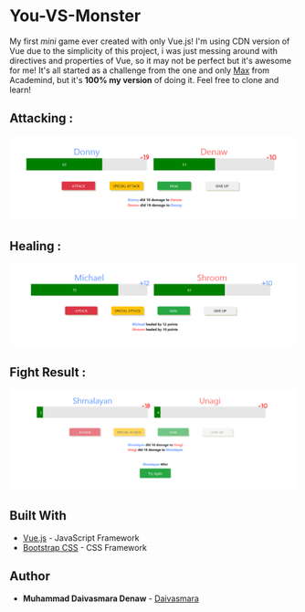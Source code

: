 # You-VS-Monster
My first *mini* game ever created with only Vue.js! I'm using CDN version of Vue due to the simplicity of this project, i was just messing around with directives and properties of Vue, so it may not be perfect but it's awesome for me! It's all started as a challenge from the one and only [Max](https://twitter.com/maxedapps?lang=en) from Academind, but it's **100% my version** of doing it. Feel free to clone and learn!


## Attacking :
![Attacking Screenshoots](screenshoots/damaged.png)

## Healing :
![Healing Screenshoots](screenshoots/healed.png)

## Fight Result :
![Win Screenshoots](screenshoots/win.png)

## Built With

* [Vue.js](https://vuejs.org/) - JavaScript Framework
* [Bootstrap CSS](http://getbootstrap.com/) - CSS Framework

## Author

* **Muhammad Daivasmara Denaw** - [Daivasmara](https://github.com/Daivasmara)

